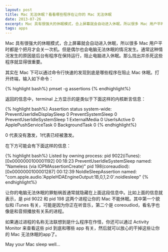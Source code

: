 ---layout: posttitle: Mac 无法休眠？看看哪些程序在让你的 Mac 无法休眠date: 2013-07-26excerpt: Mac 具有很强大的休眠模式，合上屏幕就会自动进入休眠，所以很多 Mac 用户平时都是个把月才会关一次机。但是偶尔也会电脑无法休眠的情况发生。通常这种情况发生的原因是后台有程序在保持运行，阻止电脑进入休眠。那么找出并杀死这些程序就显得很重要。tags: apps---
Mac 具有很强大的休眠模式，合上屏幕就会自动进入休眠，所以很多 Mac 用户平时都是个把月才会关一次机。但是偶尔也会电脑无法休眠的情况发生。通常这种情况发生的原因是后台有程序在保持运行，阻止电脑进入休眠。那么找出并杀死这些程序就显得很重要。

其实在 Mac 下可以通过命令行快速的发现到底是哪些程序在阻止 Mac 休眠。打开终端，输入如下命令：

{% highlight bash%}
pmset -g assertions
{% endhighlight%}

返回的信息中，terminal 上方显示的是类似于下面这样的内核断言信息：

{% highlight bash%}
Assertion status system-wide:
   PreventUserIdleDisplaySleep    0
   PreventSystemSleep             0
   PreventUserIdleSystemSleep     1
   ExternalMedia                  0
   UserIsActive                   0
   ApplePushServiceTask           0
   BackgroundTask                 0
{% endhighlight%}

0 代表没有激发，1代表已经被激发。

在下方可能会有下面这样的信息：

{% highlight bash%}
Listed by owning process:
  pid 9022(iTunes): [0x0000000100001192] 00:18:23 PreventUserIdleSystemSleep named: "Nameless (via IOPMAssertionCreate)" 
  pid 198(coreaudiod): [0x0000000100001287] 00:12:39 NoIdleSleepAssertion named: "com.apple.audio.'AppleHDAEngineOutput:1B,0,1,2:0'.noidlesleep" 
{% endhighlight%}

让你的电脑无法休眠的罪魁祸首通常就隐藏在上面这段信息中。比如上面的信息就表示，是 pid 9022 和 pid 198 这两个进程让你的 Mac 不能休眠。其中第一个貌似和 iTunes 有关，可能是因为你正在听音乐，第二个是 coreoudiod，看名字也像是和音频播放有关系的进程。

如果通过进程的名称无法联想到是什么程序在作怪，你还可以通过 Activity Monitor 来查看这些 pid 到底和哪些 app 有关，然后就可以放心的干掉这些让你的 Mac 无法休眠的app了。

May your Mac sleep well...



